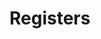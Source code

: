 # Registers

<!-- BEGIN CMDGEN util/regtool.py -d ./hw/top_integrated_earlgrey/ip_autogen/pwm/data/pwm.hjson -->
<!-- END CMDGEN -->
